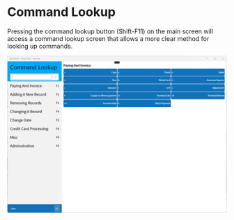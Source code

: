 # Command Lookup

Pressing the command lookup button (Shift-F11) on the main screen will access a command lookup screen that allows a more clear method for looking up commands.

![Command Lookup](../../.attachments/Documentation/CommandLookup.png)